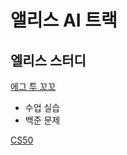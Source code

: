 # 앨리스 AI 트랙

## 엘리스 스터디
<a href="https://www.notion.so/elice/4-cf78a860eed146d5ad93007aa4523d23">에그 투 꼬꼬</a>
<ul>
  <li> 수업 실습</li>
  <li> 백준 문제</li>
</ul>
<a href="https://www.notion.so/elice/CS50-b-2973ae4f229445c68db11610c2c001fe">CS50</a>

